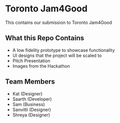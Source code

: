 # Toronto Jam4Good
This contains our submission to Toronto Jam4Good

## What this Repo Contains
- A low fidelity prototype to showcase functionality
- UI designs that the project will be scaled to
- Pitch Presentation
- Images from the Hackathon

## Team Members
- Kat (Designer)
- Saarth (Developer)
- Sam (Business)
- Sanvitti (Designer)
- Shreya (Designer)

